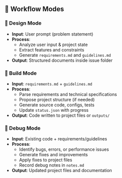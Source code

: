 ## 🔄 **Workflow Modes**

### **🎨 Design Mode**
- **Input**: User prompt (problem statement)
- **Process**: 
  - Analyze user input & project state
  - Extract features and constraints
  - Generate `requirements.md` and `guidelines.md`
- **Output**: Structured documents inside issue folder

### **🔨 Build Mode**  
- **Input**: `requirements.md` + `guidelines.md`
- **Process**:
  - Parse requirements and technical specifications
  - Propose project structure (if needed)
  - Generate source code, configs, tests
  - Update `status.json` with progress
- **Output**: Code written to project files or `outputs/`

### **🐛 Debug Mode**
- **Input**: Existing code + requirements/guidelines
- **Process**:
  - Identify bugs, errors, or performance issues
  - Generate fixes and improvements
  - Apply fixes to project files
  - Record debug notes in `notes.md`
- **Output**: Updated project files and documentation
